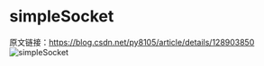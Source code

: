 # simpleSocket
原文链接：https://blog.csdn.net/py8105/article/details/128903850
![simpleSocket](https://github.com/jiexua/simpleSocket/assets/92192763/9ddd4d92-887e-40ce-a709-05e99db68108)
